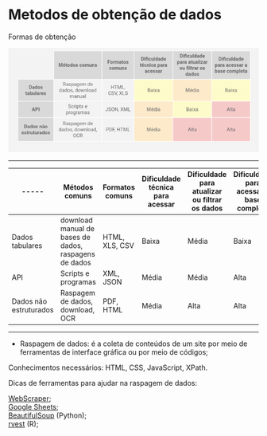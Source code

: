 # Metodos de obtenção de dados  

Formas de obtenção  

<center><img src="Imagens/tabela.png"></center>  

--- 

|-----| Métodos comuns | Formatos comuns | Dificuldade técnica para acessar | Dificuldade para atualizar ou filtrar os dados | Dificuldade para acessar a base completa| 
|-------|--------|----------|-----------|------------|-------------|
|Dados tabulares| download manual de bases de dados, raspagens de dados | HTML, XLS, CSV | Baixa | Média | Baixa |
| API | Scripts e programas | XML, JSON | Média | Média | Alta |
| Dados não estruturados| Raspagem de dados, download, OCR | PDF, HTML | Média | Alta | Alta |  

---

* Raspagem de dados: é a coleta de conteúdos de um site por meio de ferramentas de interface gráfica ou por meio de códigos;  

Conhecimentos necessários: HTML, CSS, JavaScript, XPath.  

Dicas de ferramentas para ajudar na raspagem de dados:  

[WebScraper](https://webscraper.io/);  
[Google Sheets](https://docs.google.com/spreadsheets/u/0/);  
[BeautifulSoup](https://www.crummy.com/software/BeautifulSoup/bs4/doc/) (Python);  
[rvest](https://github.com/tidyverse/rvest) (R);  

